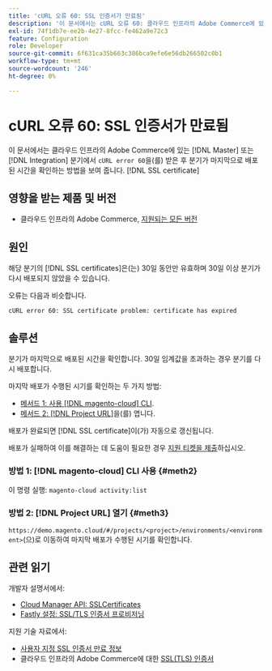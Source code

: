 ```yaml
---
title: 'cURL 오류 60: SSL 인증서가 만료됨'
description: '이 문서에서는 cURL 오류 60: 클라우드 인프라의 Adobe Commerce에 있는 기본 또는 통합 분기에서 SSL 인증서가 만료된 후 분기를 마지막으로 배포한 시기를 확인하는 방법을 보여 줍니다.'
exl-id: 74f1db7e-ee2b-4e27-8fcc-fe462a9e72c3
feature: Configuration
role: Developer
source-git-commit: 6f631ca35b663c386bca9efe6e56db266502c0b1
workflow-type: tm+mt
source-wordcount: '246'
ht-degree: 0%

---
```


# cURL 오류 60: SSL 인증서가 만료됨

이 문서에서는 클라우드 인프라의 Adobe Commerce에 있는 [!DNL Master] 또는 [!DNL Integration] 분기에서 `cURL error 60`을(를) 받은 후 분기가 마지막으로 배포된 시간을 확인하는 방법을 보여 줍니다. [!DNL SSL certificate]

## 영향을 받는 제품 및 버전

* 클라우드 인프라의 Adobe Commerce, [지원되는 모든 버전](https://magento.com/sites/default/files/magento-software-lifecycle-policy.pdf)

## 원인

해당 분기의 [!DNL SSL certificates]은(는) 30일 동안만 유효하며 30일 이상 분기가 다시 배포되지 않았을 수 있습니다.

오류는 다음과 비슷합니다.

```cURL
cURL error 60: SSL certificate problem: certificate has expired
```

## 솔루션

분기가 마지막으로 배포된 시간을 확인합니다. 30일 임계값을 초과하는 경우 분기를 다시 배포합니다.

마지막 배포가 수행된 시기를 확인하는 두 가지 방법:

* [메서드 1: 사용 [!DNL magento-cloud] CLI](#meth2).
* [메서드 2:  [!DNL Project URL]](#meth3)을(를) 엽니다.

배포가 완료되면 [!DNL SSL certificate]이(가) 자동으로 갱신됩니다.

배포가 실패하여 이를 해결하는 데 도움이 필요한 경우 [지원 티켓을 제출](https://experienceleague.adobe.com/docs/commerce-knowledge-base/kb/help-center-guide/magento-help-center-user-guide.html#submit-ticket)하십시오.

### 방법 1: [!DNL magento-cloud] CLI 사용 {#meth2}

이 명령 실행: `magento-cloud activity:list`

### 방법 2: [!DNL Project URL] 열기 {#meth3}

`https://demo.magento.cloud/#/projects/<project>/environments/<environment>`(으)로 이동하여 마지막 배포가 수행된 시기를 확인합니다.

## 관련 읽기

개발자 설명서에서:

* [Cloud Manager API: SSLCertificates](https://developer.adobe.com/experience-cloud/cloud-manager/reference/api/#tag/SSLCertificates)
* [Fastly 설정: SSL/TLS 인증서 프로비저닝](https://devdocs.magento.com/cloud/cdn/configure-fastly.html#provision-ssltls-certificates)

지원 기술 자료에서:

* [사용자 지정 SSL 인증서 만료 정보](https://experienceleague.adobe.com/docs/commerce-knowledge-base/kb/troubleshooting/miscellaneous/custom-ssl-certificate-expiration-information.html)
* 클라우드 인프라의 Adobe Commerce에 대한 [SSL(TLS) 인증서](https://experienceleague.adobe.com/docs/commerce-knowledge-base/kb/how-to/ssl-tls-certificates-for-magento-commerce-cloud-faq.html)
